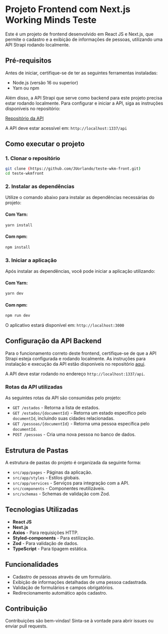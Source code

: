 # Projeto Frontend com Next.js Working Minds Teste

Este é um projeto de frontend desenvolvido em React JS e Next.js, que permite o cadastro e a exibição de informações de pessoas, utilizando uma API Strapi rodando localmente.

## Pré-requisitos

Antes de iniciar, certifique-se de ter as seguintes ferramentas instaladas:

- Node.js (versão 16 ou superior)
- Yarn ou npm

Além disso, a API Strapi que serve como backend para este projeto precisa estar rodando localmente. Para configurar e iniciar a API, siga as instruções disponíveis no repositório:

[Repositório da API](https://github.com/JUorlando/teste-wkm)

A API deve estar acessível em: `http://localhost:1337/api`

## Como executar o projeto

### 1. Clonar o repositório

```bash
git clone (https://github.com/JUorlando/teste-wkm-front.git)
cd teste-wkmfront
```

### 2. Instalar as dependências

Utilize o comando abaixo para instalar as dependências necessárias do projeto:

#### Com Yarn:

```bash
yarn install
```

#### Com npm:

```bash
npm install
```

### 3. Iniciar a aplicação

Após instalar as dependências, você pode iniciar a aplicação utilizando:

#### Com Yarn:

```bash
yarn dev
```

#### Com npm:

```bash
npm run dev
```

O aplicativo estará disponível em: `http://localhost:3000`

## Configuração da API Backend

Para o funcionamento correto deste frontend, certifique-se de que a API Strapi esteja configurada e rodando localmente. As instruções para instalação e execução da API estão disponíveis no repositório [aqui](https://github.com/JUorlando/teste-wkm).

A API deve estar rodando no endereço `http://localhost:1337/api`.

### Rotas da API utilizadas

As seguintes rotas da API são consumidas pelo projeto:

- `GET /estados` - Retorna a lista de estados.
- `GET /estados/{documentId}` - Retorna um estado específico pelo `documentId`, incluindo suas cidades relacionadas.
- `GET /pessoas/{documentId}` - Retorna uma pessoa específica pelo `documentId`.
- `POST /pessoas` - Cria uma nova pessoa no banco de dados.

## Estrutura de Pastas

A estrutura de pastas do projeto é organizada da seguinte forma:

- `src/app/pages` - Páginas da aplicação.
- `src/app/styles` - Estilos globais.
- `src/app/services` - Serviços para integração com a API.
- `src/components` - Componentes reutilizáveis.
- `src/schemas` - Schemas de validação com Zod.

## Tecnologias Utilizadas

- **React JS**
- **Next.js**
- **Axios** - Para requisições HTTP.
- **Styled-components** - Para estilização.
- **Zod** - Para validação de dados.
- **TypeScript** - Para tipagem estática.

## Funcionalidades

- Cadastro de pessoas através de um formulário.
- Exibição de informações detalhadas de uma pessoa cadastrada.
- Validação de formulários e campos obrigatórios.
- Redirecionamento automático após cadastro.

## Contribuição

Contribuições são bem-vindas! Sinta-se à vontade para abrir issues ou enviar pull requests.
